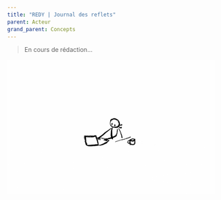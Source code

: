 ```yaml
---
title: "REDY | Journal des reflets"
parent: Acteur
grand_parent: Concepts
---
```



> En cours de rédaction...

![SynApps](../../assets/under-progress.gif)
